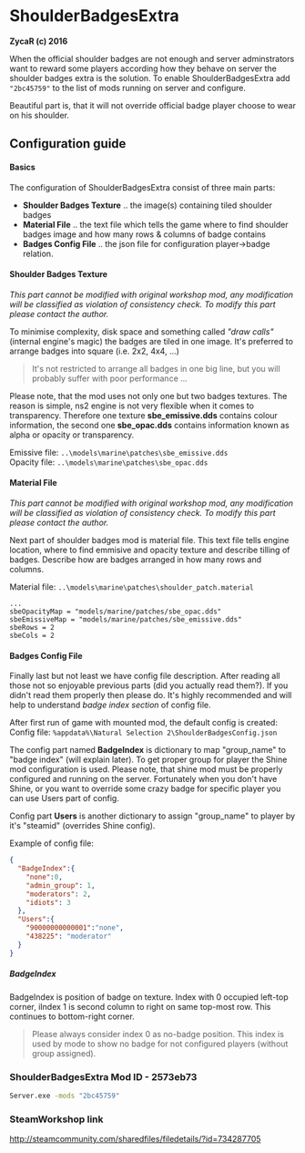 # ShoulderBadgesExtra
**ZycaR (c) 2016**

When the official shoulder badges are not enough and server adminstrators want to reward some players according how they behave on server the shoulder badges extra is the solution. To enable ShoulderBadgesExtra add ``"2bc45759"`` to the list of mods running on server and configure.

Beautiful part is, that it will not override official badge player choose to wear on his shoulder.
## Configuration guide
#### Basics

The configuration of ShoulderBadgesExtra consist of three main parts:
- **Shoulder Badges Texture** .. the image(s) containing tiled shoulder badges
- **Material File** .. the text file which tells the game where to find shoulder badges image and how many rows & columns of badge contains
- **Badges Config File** .. the json file for configuration player->badge relation.

#### Shoulder Badges Texture
*This part cannot be modified with original workshop mod, any modification will be classified as violation of consistency check. To modify this part please contact the author.*


To minimise complexity, disk space and something called *"draw calls"* (internal engine's magic) the badges are tiled in one image. It's preferred to arrange badges into square (i.e. 2x2, 4x4, ...)

> It's not restricted to arrange all badges in one big line, but you will probably suffer with poor performance ...

Please note, that the mod uses not only one but two badges textures. The reason is simple, ns2 engine is not very flexible when it comes to transparency. Therefore one texture **sbe_emissive.dds** contains colour information, the second one **sbe_opac.dds** contains information known as alpha or opacity or transparency.

Emissive file: ``..\models\marine\patches\sbe_emissive.dds``\
Opacity file: ``..\models\marine\patches\sbe_opac.dds``

#### Material File
*This part cannot be modified with original workshop mod, any modification will be classified as violation of consistency check. To modify this part please contact the author.*

Next part of shoulder badges mod is material file. This text file tells engine location, where to find emmisive and opacity texture and describe tilling of badges. Describe how are badges arranged in how many rows and columns.

Material file: ``..\models\marine\patches\shoulder_patch.material``
```
...
sbeOpacityMap = "models/marine/patches/sbe_opac.dds"
sbeEmissiveMap = "models/marine/patches/sbe_emissive.dds"
sbeRows = 2
sbeCols = 2
```

#### Badges Config File
Finally last but not least we have config file description. After reading all those not so enjoyable previous parts (did you actually read them?). If you didn't read them properly then please do. It's highly recommended and will help to understand *badge index section* of config file.

After first run of game with mounted mod, the default config is created:\
Config file: ``%appdata%\Natural Selection 2\ShoulderBadgesConfig.json``

The config part named **BadgeIndex** is dictionary to map "group_name" to "badge index" (will explain later).
To get proper group for player the Shine mod configuration is used. Please note, that shine mod must be properly configured and running on the server. Fortunately when you don't have Shine, or you want to override some crazy badge for specific player you can use Users part of config.

Config part **Users** is another dictionary to assign "group_name" to player by it's "steamid" (overrides Shine config).

Example of config file:
```json
{
  "BadgeIndex":{
    "none":0,
    "admin_group": 1,
    "moderators": 2,
    "idiots": 3
  },
  "Users":{
    "90000000000001":"none",
    "438225": "moderator"
  }
}
```

##### BadgeIndex
BadgeIndex is position of badge on texture. Index with 0 occupied left-top corner, iIndex 1 is second column to right on same top-most row. This continues to bottom-right corner.

> Please always consider index 0 as no-badge position. This index is used by mode to show no badge for not configured players (without group assigned).

### ShoulderBadgesExtra Mod ID - 2573eb73
```sh
Server.exe -mods "2bc45759"
```

### SteamWorkshop link
http://steamcommunity.com/sharedfiles/filedetails/?id=734287705